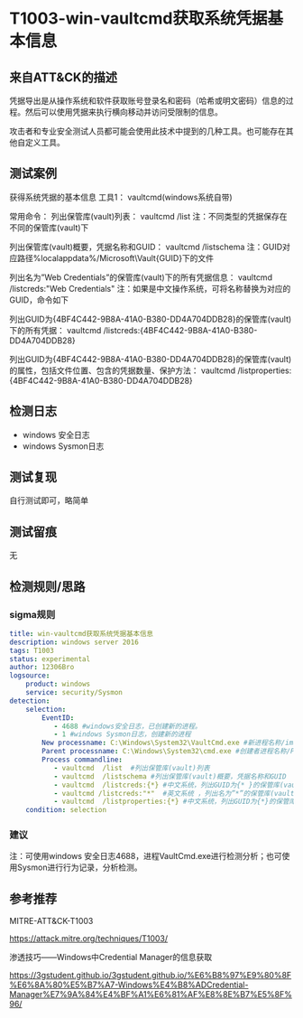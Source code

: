 # T1003-win-vaultcmd获取系统凭据基本信息

## 来自ATT&CK的描述

凭据导出是从操作系统和软件获取账号登录名和密码（哈希或明文密码）信息的过程。然后可以使用凭据来执行横向移动并访问受限制的信息。

攻击者和专业安全测试人员都可能会使用此技术中提到的几种工具。也可能存在其他自定义工具。

## 测试案例

获得系统凭据的基本信息
工具1： vaultcmd(windows系统自带)

常用命令：
列出保管库(vault)列表：
vaultcmd /list
注：不同类型的凭据保存在不同的保管库(vault)下

列出保管库(vault)概要，凭据名称和GUID：
vaultcmd /listschema
注：GUID对应路径%localappdata%/Microsoft\Vault\{GUID}下的文件

列出名为”Web Credentials”的保管库(vault)下的所有凭据信息：
vaultcmd /listcreds:"Web Credentials"
注：如果是中文操作系统，可将名称替换为对应的GUID，命令如下

列出GUID为{4BF4C442-9B8A-41A0-B380-DD4A704DDB28}的保管库(vault)下的所有凭据：
vaultcmd /listcreds:{4BF4C442-9B8A-41A0-B380-DD4A704DDB28}

列出GUID为{4BF4C442-9B8A-41A0-B380-DD4A704DDB28}的保管库(vault)的属性，包括文件位置、包含的凭据数量、保护方法：
vaultcmd /listproperties:{4BF4C442-9B8A-41A0-B380-DD4A704DDB28}

## 检测日志

- windows 安全日志
- windows Sysmon日志

## 测试复现

自行测试即可，略简单

## 测试留痕

无

## 检测规则/思路

### sigma规则

```yml
title: win-vaultcmd获取系统凭据基本信息
description: windows server 2016
tags: T1003
status: experimental
author: 12306Bro
logsource:
    product: windows
    service: security/Sysmon
detection:
    selection:
        EventID:
           - 4688 #windows安全日志，已创建新的进程。
           - 1 #windows Sysmon日志，创建新的进程
        New processname: C:\Windows\System32\VaultCmd.exe #新进程名称/image
        Parent processname: C:\Windows\System32\cmd.exe #创建者进程名称/ParentImage
        Process commandline:
           - vaultcmd  /list  #列出保管库(vault)列表
           - vaultcmd  /listschema #列出保管库(vault)概要，凭据名称和GUID
           - vaultcmd  /listcreds:{*} #中文系统，列出GUID为{* }的保管库(vault)下的所有凭据
           - vaultcmd /listcreds:"*"  #英文系统 ，列出名为”*”的保管库(vault)下的所有凭据信息
           - vaultcmd  /listproperties:{*} #中文系统，列出GUID为{*}的保管库(vault)的属性，包括文件位置、包含的凭据数量、保护方法
    condition: selection
```

### 建议

注：可使用windows 安全日志4688，进程VaultCmd.exe进行检测分析；也可使用Sysmon进行行为记录，分析检测。

## 参考推荐

MITRE-ATT&CK-T1003

<https://attack.mitre.org/techniques/T1003/>

渗透技巧——Windows中Credential Manager的信息获取

<https://3gstudent.github.io/3gstudent.github.io/%E6%B8%97%E9%80%8F%E6%8A%80%E5%B7%A7-Windows%E4%B8%ADCredential-Manager%E7%9A%84%E4%BF%A1%E6%81%AF%E8%8E%B7%E5%8F%96/>
